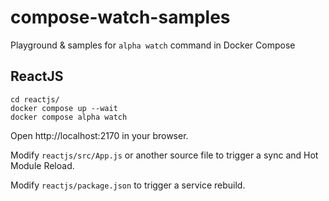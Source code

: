# compose-watch-samples
Playground &amp; samples for `alpha watch` command in Docker Compose

## ReactJS
```shell
cd reactjs/
docker compose up --wait
docker compose alpha watch
```
Open http://localhost:2170 in your browser.

Modify `reactjs/src/App.js` or another source file to trigger a sync and Hot Module Reload.

Modify `reactjs/package.json` to trigger a service rebuild.
